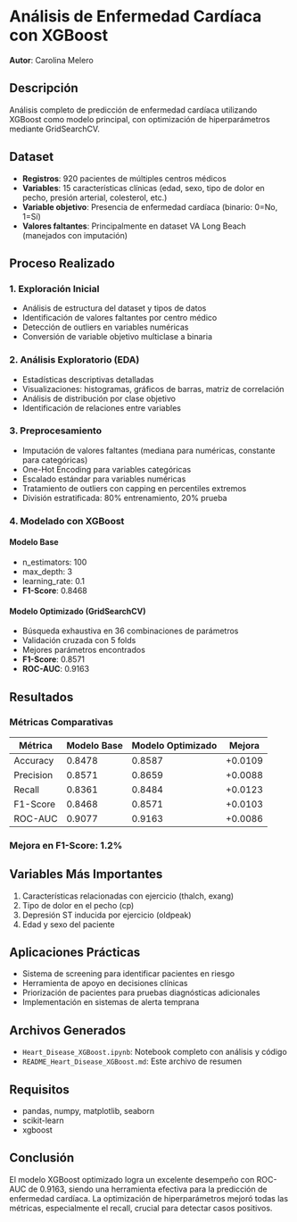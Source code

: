 # Análisis de Enfermedad Cardíaca con XGBoost

  **Autor**: Carolina Melero

  ## Descripción
  Análisis completo de predicción de enfermedad cardíaca utilizando XGBoost como modelo principal, con optimización de hiperparámetros mediante GridSearchCV.

  ## Dataset
  - **Registros**: 920 pacientes de múltiples centros médicos
  - **Variables**: 15 características clínicas (edad, sexo, tipo de dolor en pecho, presión arterial, colesterol, etc.)
  - **Variable objetivo**: Presencia de enfermedad cardíaca (binario: 0=No, 1=Sí)
  - **Valores faltantes**: Principalmente en dataset VA Long Beach (manejados con imputación)

  ## Proceso Realizado

  ### 1. Exploración Inicial
  - Análisis de estructura del dataset y tipos de datos
  - Identificación de valores faltantes por centro médico
  - Detección de outliers en variables numéricas
  - Conversión de variable objetivo multiclase a binaria

  ### 2. Análisis Exploratorio (EDA)
  - Estadísticas descriptivas detalladas
  - Visualizaciones: histogramas, gráficos de barras, matriz de correlación
  - Análisis de distribución por clase objetivo
  - Identificación de relaciones entre variables

  ### 3. Preprocesamiento
  - Imputación de valores faltantes (mediana para numéricas, constante para categóricas)
  - One-Hot Encoding para variables categóricas
  - Escalado estándar para variables numéricas
  - Tratamiento de outliers con capping en percentiles extremos
  - División estratificada: 80% entrenamiento, 20% prueba

  ### 4. Modelado con XGBoost

  #### Modelo Base
  - n_estimators: 100
  - max_depth: 3
  - learning_rate: 0.1
  - **F1-Score**: 0.8468

  #### Modelo Optimizado (GridSearchCV)
  - Búsqueda exhaustiva en 36 combinaciones de parámetros
  - Validación cruzada con 5 folds
  - Mejores parámetros encontrados
  - **F1-Score**: 0.8571
  - **ROC-AUC**: 0.9163

  ## Resultados

  ### Métricas Comparativas
  | Métrica | Modelo Base | Modelo Optimizado | Mejora |
  |---------|-------------|-------------------|---------|
  | Accuracy | 0.8478 | 0.8587 | +0.0109 |
  | Precision | 0.8571 | 0.8659 | +0.0088 |
  | Recall | 0.8361 | 0.8484 | +0.0123 |
  | F1-Score | 0.8468 | 0.8571 | +0.0103 |
  | ROC-AUC | 0.9077 | 0.9163 | +0.0086 |

  ### Mejora en F1-Score: 1.2%

  ## Variables Más Importantes
  1. Características relacionadas con ejercicio (thalch, exang)
  2. Tipo de dolor en el pecho (cp)
  3. Depresión ST inducida por ejercicio (oldpeak)
  4. Edad y sexo del paciente

  ## Aplicaciones Prácticas
  - Sistema de screening para identificar pacientes en riesgo
  - Herramienta de apoyo en decisiones clínicas
  - Priorización de pacientes para pruebas diagnósticas adicionales
  - Implementación en sistemas de alerta temprana

  ## Archivos Generados
  - `Heart_Disease_XGBoost.ipynb`: Notebook completo con análisis y código
  - `README_Heart_Disease_XGBoost.md`: Este archivo de resumen

  ## Requisitos
  - pandas, numpy, matplotlib, seaborn
  - scikit-learn
  - xgboost

  ## Conclusión
  El modelo XGBoost optimizado logra un excelente desempeño con ROC-AUC de 0.9163, siendo una herramienta efectiva para la predicción de enfermedad cardíaca. La optimización
   de hiperparámetros mejoró todas las métricas, especialmente el recall, crucial para detectar casos positivos.
